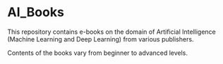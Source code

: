 # AI_Books

This repository contains e-books on the domain of Artificial Intelligence (Machine Learning and Deep Learning) from various publishers.

Contents of the books vary from beginner to advanced levels.
